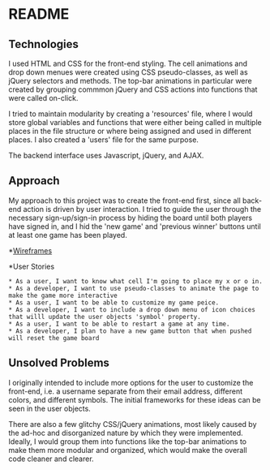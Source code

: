 # README

## Technologies

I used HTML and CSS for the front-end styling. The cell animations and drop down
menues were created using CSS pseudo-classes, as well as jQuery selectors and
methods. The top-bar animations in particular were created by grouping commmon
jQuery and CSS actions into functions that were called on-click.

I tried to maintain modularity by creating a 'resources' file, where I would
store global variables and functions that were either being called in multiple
places in the file structure or where being assigned and used in different
places. I also created a 'users' file for the same purpose.

The backend interface uses Javascript, jQuery, and AJAX.

## Approach

My approach to this project was to create the front-end first, since
all back-end action is driven by user interaction. I tried to guide the user through the necessary sign-up/sign-in process by hiding the board until both players have signed in, and I hid the 'new game' and 'previous winner' buttons until at least one game has been played.

*[Wireframes](https://moqups.com/#!/edit/philschoof/6Oo0ssCT)

*User Stories

    * As a user, I want to know what cell I'm going to place my x or o in.
    * As a developer, I want to use pseudo-classes to animate the page to make the game more interactive
    * As a user, I want to be able to customize my game peice.
    * As a developer, I want to include a drop down menu of icon choices that willl update the user objects 'symbol' property.
    * As a user, I want to be able to restart a game at any time.
    * As a developer, I plan to have a new game button that when pushed will reset the game board

## Unsolved Problems

I originally intended to include more options for the user to customize the
front-end, i.e. a username separate from their email address, different colors,
and different symbols. The initial frameworks for these ideas can be seen in the
user objects.

There are also a few glitchy CSS/jQuery animations, most likely caused by the
ad-hoc and disorganized nature by which they were implemented. Ideally, I would
group them into functions like the top-bar animations to make them more
modular and organized, which would make the overall code cleaner and clearer.
